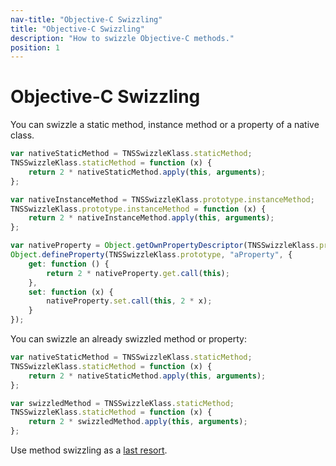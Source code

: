 ```yaml
---
nav-title: "Objective-C Swizzling"
title: "Objective-C Swizzling"
description: "How to swizzle Objective-C methods."
position: 1
---
```


# Objective-C Swizzling

You can swizzle a static method, instance method or a property of a native class.

```javascript
var nativeStaticMethod = TNSSwizzleKlass.staticMethod;
TNSSwizzleKlass.staticMethod = function (x) {
    return 2 * nativeStaticMethod.apply(this, arguments);
};

var nativeInstanceMethod = TNSSwizzleKlass.prototype.instanceMethod;
TNSSwizzleKlass.prototype.instanceMethod = function (x) {
    return 2 * nativeInstanceMethod.apply(this, arguments);
};

var nativeProperty = Object.getOwnPropertyDescriptor(TNSSwizzleKlass.prototype, "aProperty");
Object.defineProperty(TNSSwizzleKlass.prototype, "aProperty", {
    get: function () {
        return 2 * nativeProperty.get.call(this);
    },
    set: function (x) {
        nativeProperty.set.call(this, 2 * x);
    }
});
```

You can swizzle an already swizzled method or property:

```javascript
var nativeStaticMethod = TNSSwizzleKlass.staticMethod;
TNSSwizzleKlass.staticMethod = function (x) {
    return 2 * nativeStaticMethod.apply(this, arguments);
};

var swizzledMethod = TNSSwizzleKlass.staticMethod;
TNSSwizzleKlass.staticMethod = function (x) {
    return 2 * swizzledMethod.apply(this, arguments);
};
```

Use method swizzling as a [last resort](http://nshipster.com/method-swizzling/#considerations).
